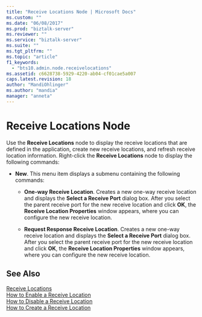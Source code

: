 ```yaml
---
title: "Receive Locations Node | Microsoft Docs"
ms.custom: ""
ms.date: "06/08/2017"
ms.prod: "biztalk-server"
ms.reviewer: ""
ms.service: "biztalk-server"
ms.suite: ""
ms.tgt_pltfrm: ""
ms.topic: "article"
f1_keywords: 
  - "bts10.admin.node.receivelocations"
ms.assetid: c6628738-5929-4220-ab04-cf01cae5a007
caps.latest.revision: 18
author: "MandiOhlinger"
ms.author: "mandia"
manager: "anneta"
---
```

# Receive Locations Node
Use the **Receive Locations** node to display the receive locations that are defined in the application, create new receive locations, and refresh receive location information. Right-click the **Receive Locations** node to display the following commands:  
  
-   **New**. This menu item displays a submenu containing the following commands:  
  
    -   **One-way Receive Location**. Creates a new one-way receive location and displays the **Select a Receive Port** dialog box. After you select the parent receive port for the new receive location and click **OK**, the **Receive Location Properties** window appears, where you can configure the new receive location.  
  
    -   **Request Response Receive Location**. Creates a new one-way receive location and displays the **Select a Receive Port** dialog box. After you select the parent receive port for the new receive location and click **OK**, the **Receive Location Properties** window appears, where you can configure the new receive location.  
  
## See Also  
 [Receive Locations](../core/receive-locations.md)   
 [How to Enable a Receive Location](../core/how-to-enable-a-receive-location.md)   
 [How to Disable a Receive Location](../core/how-to-disable-a-receive-location.md)   
 [How to Create a Receive Location](../core/how-to-create-a-receive-location.md)